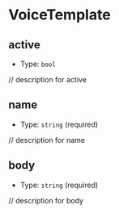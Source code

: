 
VoiceTemplate
=============



active
------

- Type: `bool` 

// description for active



name
----

- Type: `string` (required)

// description for name



body
----

- Type: `string` (required)

// description for body
